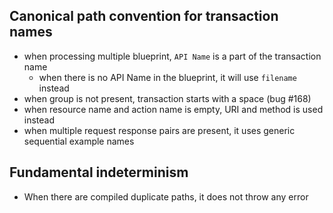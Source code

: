 ## Canonical path convention for transaction names

- when processing multiple blueprint, `API Name` is a part of the transaction name
  - when there is no API Name in the blueprint, it will use `filename` instead
- when group is not present, transaction starts with a space (bug #168)
- when resource name and action name is empty, URI and method is used instead
- when multiple request response pairs are present, it uses generic sequential example names

## Fundamental indeterminism
- When there are compiled duplicate paths, it does not throw any error

